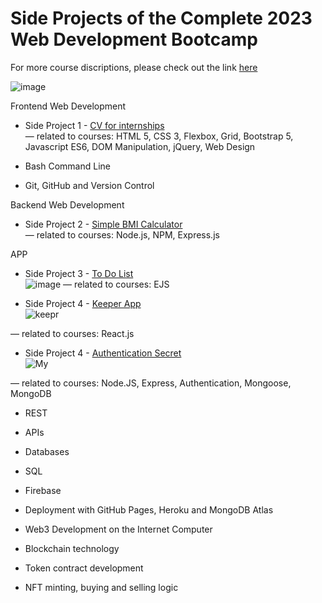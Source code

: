 # Side Projects of the Complete 2023 Web Development Bootcamp
For more course discriptions, please check out the link [here](https://www.udemy.com/course/the-complete-web-development-bootcamp/)

![image](https://user-images.githubusercontent.com/80885004/236389889-84ed8c57-e69f-428c-b5ea-fcaa222da50c.png)

Frontend Web Development
* Side Project 1 - [CV for internships](https://francescachen.github.io/theComplete2023WebDevelopmentBootcamp/internGremlinWorks/) <br>
— related to courses: HTML 5, CSS 3, Flexbox, Grid, Bootstrap 5, Javascript ES6, DOM Manipulation, jQuery, Web Design

* Bash Command Line

* Git, GitHub and Version Control

Backend Web Development
* Side Project 2 - [Simple BMI Calculator](https://francescachen.github.io/theComplete2023WebDevelopmentBootcamp/simplebmicalculator/) <br>
— related to courses: Node.js, NPM, Express.js

APP
* Side Project 3 - [To Do List](https://github.com/Francescachen/theComplete2023WebDevelopmentBootcamp/tree/main/toDoListApp) <br>
![image](https://github.com/Francescachen/theComplete2023WebDevelopmentBootcamp/assets/80885004/3bfad405-b276-48a0-8542-e5d1efdcef54)
— related to courses: EJS

* Side Project 4 - [Keeper App](https://github.com/Francescachen/theComplete2023WebDevelopmentBootcamp/tree/main/reactKeeperApp) <br>
![keepr](https://github.com/Francescachen/theComplete2023WebDevelopmentBootcamp/assets/80885004/8adc49df-22f9-4185-9fb8-60e0d4882a07)

— related to courses: React.js

* Side Project 4 - [Authentication Secret](https://github.com/Francescachen/theComplete2023WebDevelopmentBootcamp/tree/main/authenticationSecrets) <br>
![My](https://github.com/Francescachen/theComplete2023WebDevelopmentBootcamp/assets/80885004/ae0872f5-6864-4646-9bf6-8944f85ce6ca)


— related to courses: Node.JS, Express, Authentication, Mongoose, MongoDB


* REST

* APIs

* Databases

* SQL

* Firebase


* Deployment with GitHub Pages, Heroku and MongoDB Atlas

* Web3 Development on the Internet Computer

* Blockchain technology

* Token contract development

* NFT minting, buying and selling logic
